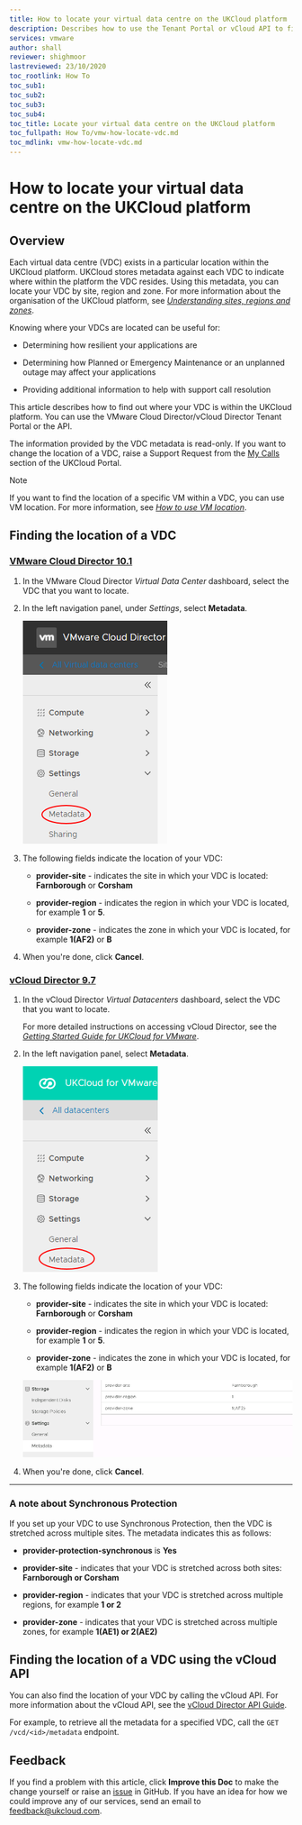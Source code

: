 ```yaml
---
title: How to locate your virtual data centre on the UKCloud platform
description: Describes how to use the Tenant Portal or vCloud API to find out where your VDC is located within the UKCloud platform
services: vmware
author: shall
reviewer: shighmoor
lastreviewed: 23/10/2020
toc_rootlink: How To
toc_sub1: 
toc_sub2:
toc_sub3:
toc_sub4:
toc_title: Locate your virtual data centre on the UKCloud platform
toc_fullpath: How To/vmw-how-locate-vdc.md
toc_mdlink: vmw-how-locate-vdc.md
---
```


# How to locate your virtual data centre on the UKCloud platform

## Overview

Each virtual data centre (VDC) exists in a particular location within the UKCloud platform. UKCloud stores metadata against each VDC to indicate where within the platform the VDC resides. Using this metadata, you can locate your VDC by site, region and zone. For more information about the organisation of the UKCloud platform, see [*Understanding sites, regions and zones*](../other/other-ref-sites-regions-zones.md).

Knowing where your VDCs are located can be useful for:

- Determining how resilient your applications are

- Determining how Planned or Emergency Maintenance or an unplanned outage may affect your applications

- Providing additional information to help with support call resolution

This article describes how to find out where your VDC is within the UKCloud platform. You can use the VMware Cloud Director/vCloud Director Tenant Portal or the API.

The information provided by the VDC metadata is read-only. If you want to change the location of a VDC, raise a Support Request from the [My Calls](https://portal.skyscapecloud.com/support/ivanti) section of the UKCloud Portal.

> [!NOTE]
> If you want to find the location of a specific VM within a VDC, you can use VM location. For more information, see [*How to use VM location*](vmw-how-use-vm-location.md).

## Finding the location of a VDC

### [VMware Cloud Director 10.1](#tab/tabid-a)

1. In the VMware Cloud Director *Virtual Data Center* dashboard, select the VDC that you want to locate.

2. In the left navigation panel, under *Settings*, select **Metadata**.

    ![VDC Metadata menu option](images/vmw-vcd10.1-mnu-vdc-metadata.png)

3. The following fields indicate the location of your VDC:

    - **provider-site** - indicates the site in which your VDC is located: **Farnborough** or **Corsham**

    - **provider-region** - indicates the region in which your VDC is located, for example **1** or **5**.

    - **provider-zone** - indicates the zone in which your VDC is located, for example **1(AF2)** or **B**

    <!-- ![VDC location metadata](images/vmw-vcd10.1-vdc-location-metadata.png) -->

4. When you're done, click **Cancel**.

### [vCloud Director 9.7](#tab/tabid-b)

1. In the vCloud Director *Virtual Datacenters* dashboard, select the VDC that you want to locate.

    For more detailed instructions on accessing vCloud Director, see the [*Getting Started Guide for UKCloud for VMware*](vmw-gs.md).

2. In the left navigation panel, select **Metadata**.

    ![VDC Metadata menu option](images/vmw-vcd-mnu-vdc-metadata.png)

3. The following fields indicate the location of your VDC:

    - **provider-site** - indicates the site in which your VDC is located: **Farnborough** or **Corsham**

    - **provider-region** - indicates the region in which your VDC is located, for example **1** or **5**.

    - **provider-zone** - indicates the zone in which your VDC is located, for example **1(AF2)** or **B**

    ![VDC location metadata](images/vmw-vcd-vdc-location-metadata.png)

4. When you're done, click **Cancel**.

***

### A note about Synchronous Protection

If you set up your VDC to use Synchronous Protection, then the VDC is stretched across multiple sites. The metadata indicates this as follows:

- **provider-protection-synchronous** is **Yes**

- **provider-site** - indicates that your VDC is stretched across both sites: **Farnborough or Corsham**

- **provider-region** - indicates that your VDC is stretched across multiple regions, for example **1 or 2**

- **provider-zone** - indicates that your VDC is stretched across multiple zones, for example **1(AE1) or 2(AE2)**

## Finding the location of a VDC using the vCloud API

You can also find the location of your VDC by calling the vCloud API. For more information about the vCloud API, see the [vCloud Director API Guide](https://code.vmware.com/apis/553/vcloud-director).

For example, to retrieve all the metadata for a specified VDC, call the `GET /vcd/<id>/metadata` endpoint.

## Feedback

If you find a problem with this article, click **Improve this Doc** to make the change yourself or raise an [issue](https://github.com/UKCloud/documentation/issues) in GitHub. If you have an idea for how we could improve any of our services, send an email to <feedback@ukcloud.com>.
